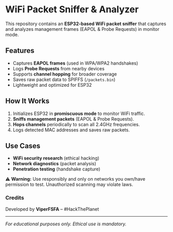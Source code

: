 # WiFi Packet Sniffer & Analyzer  

This repository contains an **ESP32-based WiFi packet sniffer** that captures and analyzes management frames (EAPOL & Probe Requests) in monitor mode.  

## Features  
- Captures **EAPOL frames** (used in WPA/WPA2 handshakes)  
- Logs **Probe Requests** from nearby devices  
- Supports **channel hopping** for broader coverage  
- Saves raw packet data to SPIFFS (`/packets.bin`)  
- Lightweight and optimized for ESP32  

## How It Works  
1. Initializes ESP32 in **promiscuous mode** to monitor WiFi traffic.  
2. **Sniffs management packets** (EAPOL & Probe Requests).  
3. **Hops channels** periodically to scan all 2.4GHz frequencies.  
4. Logs detected MAC addresses and saves raw packets.  

## Use Cases  
- **WiFi security research** (ethical hacking)  
- **Network diagnostics** (packet analysis)  
- **Penetration testing** (handshake capture)  

⚠️ **Warning:** Use responsibly and only on networks you own/have permission to test. Unauthorized scanning may violate laws.  

### Credits  
Developed by **ViperFSFA** – #HackThePlanet  

---  
*For educational purposes only. Ethical use is mandatory.*

